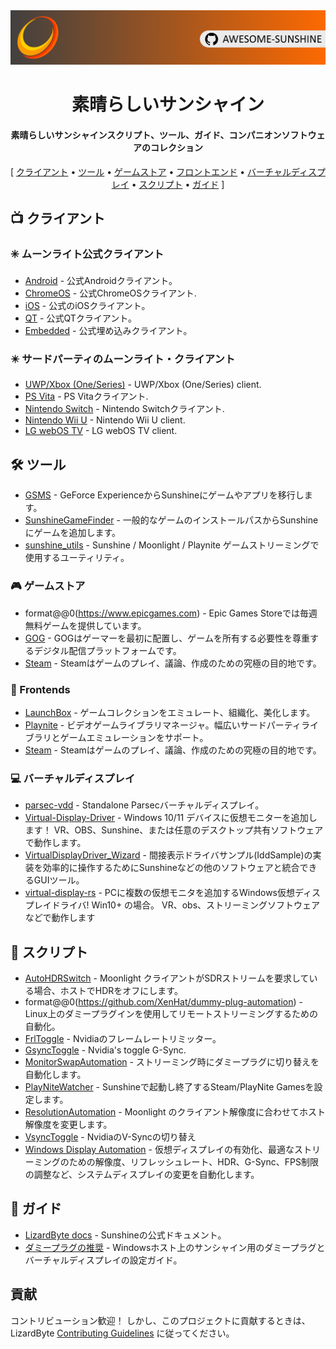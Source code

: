 <!--lint disable awesome-heading awesome-toc double-link-->

<div align="center">
  <img src="/assets/banner.png" />
  <h1 align="center">素晴らしいサンシャイン</h1>
  <h4 align="center">素晴らしいサンシャインスクリプト、ツール、ガイド、コンパニオンソフトウェアのコレクション</h4>
</div>

<div align="center">
[
  <a href="#-clients">クライアント</a> •
  <a href="#%EF%B8%8F-tools">ツール</a> •
  <a href="#-game-stores">ゲームストア</a> •
  <a href="#-frontends">フロントエンド</a> •
  <a href="#-virtual-displays">バーチャルディスプレイ</a> •
  <a href="#-scripts">スクリプト</a> •
  <a href="#-guides">ガイド</a>
]
</div>

## 📺 クライアント

### ✳️ ムーンライト公式クライアント

- [Android](https://github.com/moonlight-stream/moonlight-android) - 公式Androidクライアント。
- [ChromeOS](https://github.com/moonlight-stream/moonlight-chrome) - 公式ChromeOSクライアント.
- [iOS](https://github.com/moonlight-stream/moonlight-ios) - 公式のiOSクライアント。
- [QT](https://github.com/moonlight-stream/moonlight-qt) - 公式QTクライアント。
- [Embedded](https://github.com/moonlight-stream/moonlight-embedded) - 公式埋め込みクライアント。

### ✴️ サードパーティのムーンライト・クライアント

- [UWP/Xbox (One/Series)](https://github.com/TheElixZammuto/moonlight-xbox) - UWP/Xbox (One/Series) client.
- [PS Vita](https://github.com/xyzz/vita-moonlight) - PS Vitaクライアント.
- [Nintendo Switch](https://github.com/XITRIX/Moonlight-Switch) - Nintendo Switchクライアント.
- [Nintendo Wii U](https://github.com/GaryOderNichts/moonlight-wiiu) - Nintendo Wii U client.
- [LG webOS TV](https://github.com/mariotaku/moonlight-tv) - LG webOS TV client.

## 🛠️ ツール

- [GSMS](https://github.com/LizardByte/GSMS) - GeForce ExperienceからSunshineにゲームやアプリを移行します。
- [SunshineGameFinder](https://github.com/JMTK/SunshineGameFinder) - 一般的なゲームのインストールパスからSunshineにゲームを追加します。
- [sunshine_utils](https://github.com/designer-living/sunshine_utils) - Sunshine / Moonlight / Playnite ゲームストリーミングで使用するユーティリティ。

### 🎮 ゲームストア

- format@@0(https://www.epicgames.com) - Epic Games Storeでは毎週無料ゲームを提供しています。
- [GOG](https://www.gog.com) - GOGはゲーマーを最初に配置し、ゲームを所有する必要性を尊重するデジタル配信プラットフォームです。
- [Steam](https://store.steampowered.com) - Steamはゲームのプレイ、議論、作成のための究極の目的地です。

### 💠 Frontends

- [LaunchBox](https://www.launchbox-app.com/) - ゲームコレクションをエミュレート、組織化、美化します。
- [Playnite](https://github.com/JosefNemec/Playnite) - ビデオゲームライブラリマネージャ。幅広いサードパーティライブラリとゲームエミュレーションをサポート。
- [Steam](https://store.steampowered.com) - Steamはゲームのプレイ、議論、作成のための究極の目的地です。

### 💻 バーチャルディスプレイ

- [parsec-vdd](https://github.com/nomi-san/parsec-vdd) - Standalone Parsecバーチャルディスプレイ。
- [Virtual-Display-Driver](https://github.com/itsmikethetech/Virtual-Display-Driver) - Windows 10/11 デバイスに仮想モニターを追加します！ VR、OBS、Sunshine、または任意のデスクトップ共有ソフトウェアで動作します。
- [VirtualDisplayDriver_Wizard](https://github.com/sofmeright/VirtualDisplayDriver_Wizard) - 間接表示ドライバサンプル(IddSample)の実装を効率的に操作するためにSunshineなどの他のソフトウェアと統合できるGUIツール。
- [virtual-display-rs](https://github.com/MolotovCherry/virtual-display-rs) - PCに複数の仮想モニタを追加するWindows仮想ディスプレイドライバ! Win10+ の場合。 VR、obs、ストリーミングソフトウェアなどで動作します

## 📜 スクリプト

- [AutoHDRSwitch](https://github.com/Nonary/AutoHDRSwitch) - Moonlight クライアントがSDRストリームを要求している場合、ホストでHDRをオフにします。
- format@@0(https://github.com/XenHat/dummy-plug-automation) - Linux上のダミープラグインを使用してリモートストリーミングするための自動化。
- [FrlToggle](https://github.com/FrogTheFrog/frl-toggle) - Nvidiaのフレームレートリミッター。
- [GsyncToggle](https://github.com/FrogTheFrog/gsync-toggle) - Nvidia's toggle G-Sync.
- [MonitorSwapAutomation](https://github.com/Nonary/MonitorSwapAutomation) - ストリーミング時にダミープラグに切り替えを自動化します。
- [PlayNiteWatcher](https://github.com/Nonary/PlayNiteWatcher) - Sunshineで起動し終了するSteam/PlayNite Gamesを設定します。
- [ResolutionAutomation](https://github.com/Nonary/ResolutionAutomation) - Moonlight のクライアント解像度に合わせてホスト解像度を変更します。
- [VsyncToggle](https://github.com/xanderfrangos/vsync-toggle) - NvidiaのV-Syncの切り替え
- [Windows Display Automation](https://github.com/fehbari/sunshine-scripts) - 仮想ディスプレイの有効化、最適なストリーミングのための解像度、リフレッシュレート、HDR、G-Sync、FPS制限の調整など、システムディスプレイの変更を自動化します。

## 📓 ガイド

- [LizardByte docs](https://docs.lizardbyte.dev/projects/sunshine) - Sunshineの公式ドキュメント。
- [ダミープラグの推奨](https://github.com/Nonary/documentation/wiki/DummyPlugs) - Windowsホスト上のサンシャイン用のダミープラグとバーチャルディスプレイの設定ガイド。

## 貢献

コントリビューション歓迎！ しかし、このプロジェクトに貢献するときは、LizardByte
[Contributing Guidelines](https://docs.lizardbyte.dev/en/latest/developers/contributing.html)
に従ってください。
